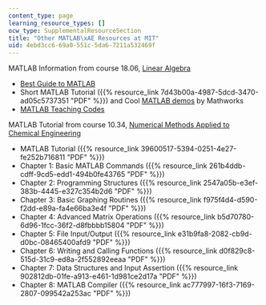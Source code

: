 ```yaml
---
content_type: page
learning_resource_types: []
ocw_type: SupplementalResourceSection
title: "Other MATLAB\xAE Resources at MIT"
uid: 4ebd3cc6-69a0-551c-5da6-7211a532469f
---
```


MATLAB Information from course 18.06, [Linear Algebra](/courses/18-06-linear-algebra-spring-2005)

*   [Best Guide to MATLAB](http://web.mit.edu/18.06/www/MATLAB/guide.html)
*   Short MATLAB Tutorial ({{% resource_link 7d43b00a-4987-5dcd-3470-ad05c5737351 "PDF" %}}) and Cool [MATLAB demos](http://www.mathworks.com/products/demos/) by Mathworks
*   [MATLAB Teaching Codes](http://web.mit.edu/18.06/www/Course-Info/Tcodes.html)

MATLAB Tutorial from course 10.34, [Numerical Methods Applied to Chemical Engineering](/courses/10-34-numerical-methods-applied-to-chemical-engineering-fall-2005/)

*   MATLAB Tutorial ({{% resource_link 39600517-5394-0251-4e27-fe252b716811 "PDF" %}})
*   Chapter 1: Basic MATLAB Commands ({{% resource_link 261b4ddb-cdff-9cd5-edd1-494b0fe43765 "PDF" %}})
*   Chapter 2: Programming Structures ({{% resource_link 2547a05b-e3ef-383b-4445-e327c354b2d6 "PDF" %}})
*   Chapter 3: Basic Graphing Routines ({{% resource_link f975f4d4-d590-f2dd-e89a-fa4e66ba3e4f "PDF" %}})
*   Chapter 4: Advanced Matrix Operations ({{% resource_link b5d70780-6d96-1fcc-36f2-d8fbbbb15804 "PDF" %}})
*   Chapter 5: File Input/Output ({{% resource_link e31b9fa8-2082-cb9d-d0bc-08465400afd9 "PDF" %}})
*   Chapter 6: Writing and Calling Functions ({{% resource_link d0f829c8-515d-31c9-ed8a-2f552892eeaa "PDF" %}})
*   Chapter 7: Data Structures and Input Assertion ({{% resource_link 902812db-01fe-a913-e461-1d981ce2d17a "PDF" %}})
*   Chapter 8: MATLAB Compiler ({{% resource_link ac777997-16f3-7169-2807-099542a253ac "PDF" %}})